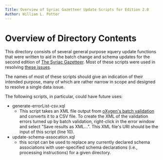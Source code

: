 ```yaml
---
Title: Overview of Syriac Gazetteer Update Scripts for Edition 2.0
Author: William L. Potter
---
```

# Overview of Directory Contents

This directory consists of several general purpose xquery update functions that were written to aid in the batch change and schema updates for the second edition of [The Syriac Gazetteer](http://syriaca.org/geo). Most of these scripts were used in resolving [these issues](https://github.com/srophe/srophe-app-data/issues?q=is%3Aissue+is%3Aopen+label%3A2019-May-Batch-Changes).


The names of most of these scripts should give an indication of their intended purpose, many of which are rather narrow in scope and designed to resolve a single data issue.

The following scripts, in particular, could have future uses:

- generate-errorList-csv.xql
  - This script takes an XML file output from [oXygen's batch validation](https://www.oxygenxml.com/doc/versions/22.0/ug-editor/topics/project-validation-and-transformation.html) and converts it to a CSV file. To create the XML of the validation errors turned up by batch validation, right-click in the error window and select "Save results as XML...". This XML file's URI should be the input of this script (line 10).
- update-schema-assocation.xql
  - this script can be used to replace any currently declared schema associations with user-specified schema declarations (i.e., processing instructions) for a given directory.

